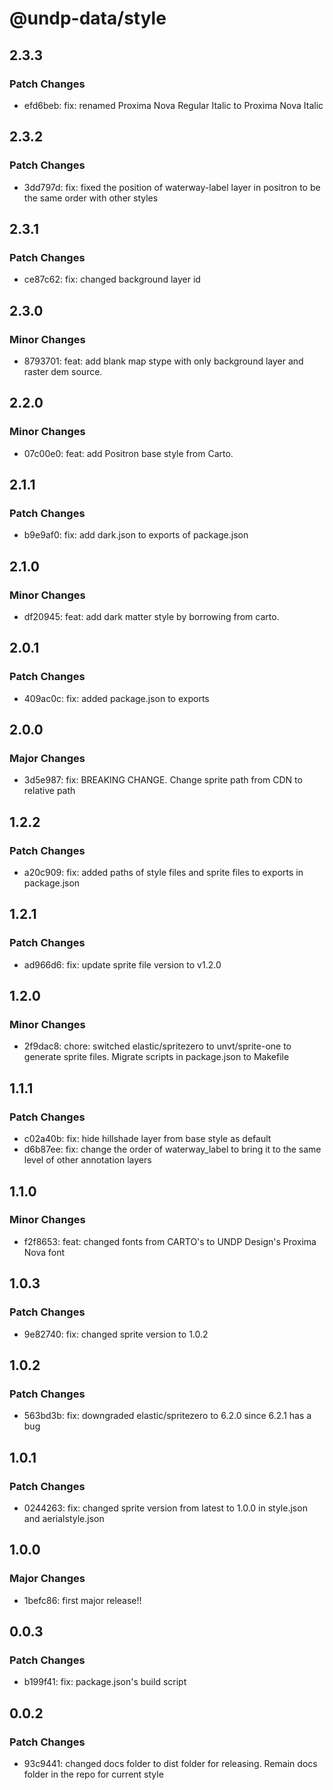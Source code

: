 # @undp-data/style

## 2.3.3

### Patch Changes

- efd6beb: fix: renamed Proxima Nova Regular Italic to Proxima Nova Italic

## 2.3.2

### Patch Changes

- 3dd797d: fix: fixed the position of waterway-label layer in positron to be the same order with other styles

## 2.3.1

### Patch Changes

- ce87c62: fix: changed background layer id

## 2.3.0

### Minor Changes

- 8793701: feat: add blank map stype with only background layer and raster dem source.

## 2.2.0

### Minor Changes

- 07c00e0: feat: add Positron base style from Carto.

## 2.1.1

### Patch Changes

- b9e9af0: fix: add dark.json to exports of package.json

## 2.1.0

### Minor Changes

- df20945: feat: add dark matter style by borrowing from carto.

## 2.0.1

### Patch Changes

- 409ac0c: fix: added package.json to exports

## 2.0.0

### Major Changes

- 3d5e987: fix: BREAKING CHANGE. Change sprite path from CDN to relative path

## 1.2.2

### Patch Changes

- a20c909: fix: added paths of style files and sprite files to exports in package.json

## 1.2.1

### Patch Changes

- ad966d6: fix: update sprite file version to v1.2.0

## 1.2.0

### Minor Changes

- 2f9dac8: chore: switched elastic/spritezero to unvt/sprite-one to generate sprite files. Migrate scripts in package.json to Makefile

## 1.1.1

### Patch Changes

- c02a40b: fix: hide hillshade layer from base style as default
- d6b87ee: fix: change the order of waterway_label to bring it to the same level of other annotation layers

## 1.1.0

### Minor Changes

- f2f8653: feat: changed fonts from CARTO's to UNDP Design's Proxima Nova font

## 1.0.3

### Patch Changes

- 9e82740: fix: changed sprite version to 1.0.2

## 1.0.2

### Patch Changes

- 563bd3b: fix: downgraded elastic/spritezero to 6.2.0 since 6.2.1 has a bug

## 1.0.1

### Patch Changes

- 0244263: fix: changed sprite version from latest to 1.0.0 in style.json and aerialstyle.json

## 1.0.0

### Major Changes

- 1befc86: first major release!!

## 0.0.3

### Patch Changes

- b199f41: fix: package.json's build script

## 0.0.2

### Patch Changes

- 93c9441: changed docs folder to dist folder for releasing. Remain docs folder in the repo for current style
